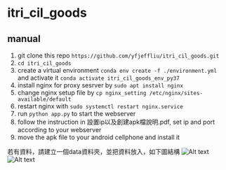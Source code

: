 # itri_cil_goods

## manual
1. git clone this repo `https://github.com/yfjeffliu/itri_cil_goods.git`
2. `cd itri_cil_goods`
3. create a virtual environment  `conda env create -f ./environment.yml` and activate it `conda activate itri_cil_goods_env_py37`
4. install nginx for proxy sesrver by `sudo apt install nginx`
5. change nginx setup file by `cp nginx_setting /etc/nginx/sites-available/default`
6. restart nginx with `sudo systemctl restart nginx.service`
7. run `python app.py` to start the webserver
8. follow the instruction in 設置ip以及創建apk檔說明.pdf, set ip and port according to your webserver
9. move the apk file to your android cellphone and install it


若有資料，請建立一個data資料夾，並把資料放入，如下圖結構
![Alt text](image.png)
![Alt text](image-1.png)
